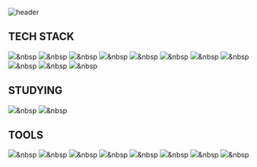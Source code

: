 ![header](https://capsule-render.vercel.app/api?type=Waving&color=3d9eff&height=300&section=header&text=About%20me&fontColor=FFFFFF&fontSize=90)

## TECH STACK

<img src="https://img.shields.io/badge/React-#61DAFB?style=flat-square&logo=React&logoColor=white"/></a>&nbsp 
<img src="https://img.shields.io/badge/Java-#007396?style=flat-square&logo=Java&logoColor=white"/></a>&nbsp 
<img src="https://img.shields.io/badge/JavaScript-#F7DF1E ?style=flat-square&logo=JavaScript&logoColor=white"/></a>&nbsp 
<img src="https://img.shields.io/badge/MySQL-#4479A1 ?style=flat-square&logo=MySQL&logoColor=white"/></a>&nbsp 
<img src="https://img.shields.io/badge/MongoDB-#47A248 ?style=flat-square&logo=MongoDB&logoColor=white"/></a>&nbsp 
<img src="https://img.shields.io/badge/CSS3-#1572B6 ?style=flat-square&logo=CSS3&logoColor=white"/></a>&nbsp 
<img src="https://img.shields.io/badge/SpringBoot-#6DB33F ?style=flat-square&logo=Spring%20Boot&logoColor=white"/></a>&nbsp 
<img src="https://img.shields.io/badge/jQuery-#0769AD ?style=flat-square&logo=jQuery&logoColor=white"/></a>&nbsp 
<img src="https://img.shields.io/badge/HTML5-#E34F26 ?style=flat-square&logo=HTML5&logoColor=white"/></a>&nbsp 
<img src="https://img.shields.io/badge/C-#A8B9CC?style=flat-square&logo=C&logoColor=white"/></a>&nbsp 
<img src="https://img.shields.io/badge/Spring-#6DB33F?style=flat-square&logo=Spring&logoColor=white"/></a>&nbsp 


## STUDYING

<img src="https://img.shields.io/badge/AWS-#232F3E?style=flat-square&logo=Amazon%20AWS&logoColor=white"/></a>&nbsp 
<img src="https://img.shields.io/badge/Node.js-#339933?style=flat-square&logo=Node.js&logoColor=white"/></a>&nbsp 

## TOOLS

<img src="https://img.shields.io/badge/Eclipse-#2C2255?style=flat-square&logo=Eclipse%20IDE&logoColor=white"/></a>&nbsp 
<img src="https://img.shields.io/badge/IntelliJ-#000000?style=flat-square&logo=IntelliJ%20IDEA&logoColor=white"/></a>&nbsp 
<img src="https://img.shields.io/badge/Visual Studio-#007ACC?style=flat-square&logo=Visual%20Studio%20Code&logoColor=white"/></a>&nbsp 
<img src="https://img.shields.io/badge/Figma-#F24E1E?style=flat-square&logo=Figma&logoColor=white"/></a>&nbsp 
<img src="https://img.shields.io/badge/Slack-#4A154B?style=flat-square&logo=Slack&logoColor=white"/></a>&nbsp 
<img src="https://img.shields.io/badge/Notion-#000000?style=flat-square&logo=Notion&logoColor=white"/></a>&nbsp 
<img src="https://img.shields.io/badge/Git-#F05032?style=flat-square&logo=Git&logoColor=white"/></a>&nbsp 
<img src="https://img.shields.io/badge/GitHub-#181717?style=flat-square&logo=GitHub&logoColor=white"/></a>&nbsp 
